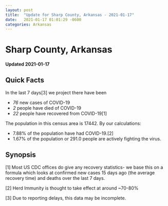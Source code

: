```yaml
---
layout: post
title:  "Update for Sharp County, Arkansas - 2021-01-17"
date:   2021-01-17 01:01:29 -0600
categories: Arkansas
---
```


# Sharp County, Arkansas
#### Updated 2021-01-17

## Quick Facts

In the last 7 days[3] we project there have been
- *76* new cases of COVID-19
- *2* people have died of COVID-19
- *22* people have recovered from COVID-19[1]

The population in this census area is 17442. By our calculations:
- 7.88% of the population have had COVID-19.[2]
- 1.67% of the population or 291.0 people are actively fighting the virus.

## Synopsis




[1] Most US CDC offices do give any recovery statistics- we base this on a formula which looks at confirmed new cases
15 days ago (the average recovery time) and deaths over the last 7 days.

[2] Herd Immunity is thought to take effect at around ~70-80%

[3] Due to reporting delays, this data may be incomplete.
 
    